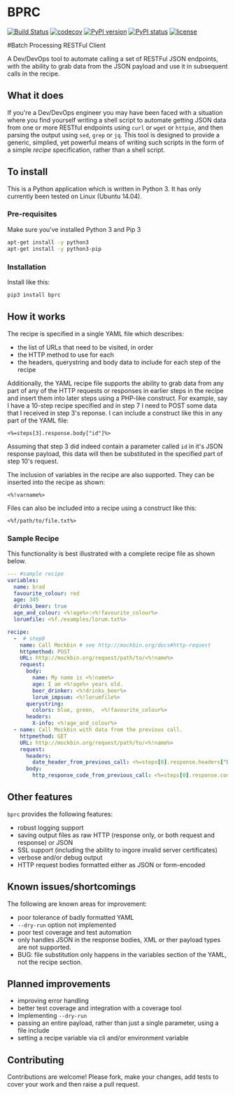 # BPRC 
[![Build Status](https://travis-ci.org/bradwood/BPRC.svg?branch=master)](https://travis-ci.org/bradwood/BPRC)
[![codecov](https://codecov.io/gh/bradwood/BPRC/branch/master/graph/badge.svg)](https://codecov.io/gh/bradwood/BPRC)
[![PyPI version](https://badge.fury.io/py/bprc.svg)](https://badge.fury.io/py/bprc)
[![PyPI status](https://img.shields.io/pypi/status/bprc.svg?maxAge=2592000)](https://pypi.python.org/pypi/bprc)
[![license](https://img.shields.io/github/license/mashape/apistatus.svg?maxAge=2592000)](https://github.com/bradwood/BPRC/blob/master/LICENSE)

#Batch Processing RESTFul Client

A Dev/DevOps tool to automate calling a set of RESTFul JSON endpoints, with the ability to grab data from the JSON payload and use it in subsequent calls in the recipe.

## What it does
If you're a Dev/DevOps engineer you may have been faced with a situation where you find yourself writing a shell script to automate getting JSON data from one or more RESTful endpoints using `curl` or `wget` or `httpie`, and then parsing the output using `sed`, `grep` or `jq`. This tool is designed to provide a generic, simplied, yet powerful means of writing such scripts in the form of a simple _recipe_ specification, rather than a shell script. 

## To install
This is a Python application which is written in Python 3. It has only currently been tested on Linux (Ubuntu 14.04).

### Pre-requisites
Make sure you've installed Python 3 and Pip 3
```bash
apt-get install -y python3
apt-get install -y python3-pip
```

### Installation
Install like this:
```bash
pip3 install bprc
```

## How it works
The recipe is specified in a single YAML file which describes:
 - the list of URLs that need to be visited, in order
 - the HTTP method to use for each
 - the headers, querystring and body data to include for each step of the recipe

Additionally, the YAML recipe file supports the ability to grab data from any part of any of the HTTP requests or responses in earlier steps in the recipe and insert them into later steps using a PHP-like construct. For example, say I have a 10-step recipe specified and in step 7 I need to POST some data that I received in step 3's reponse. I can include a construct like this in any part of the YAML file: 
```
<%=steps[3].response.body["id"]%>
```
Assuming that step 3 did indeed contain a parameter called `id` in it's JSON response payload, this data will then be substituted in the specified part of step 10's request.

The inclusion of variables in the recipe are also supported. They can be inserted into the recipe as shown:
```
<%!varname%>
```
Files can also be included into a recipe using a construct like this:
```
<%f/path/to/file.txt%>
```

### Sample Recipe
This functionality is best illustrated with a complete recipe file as shown below.
```yaml
--- #sample recipe
variables:
  name: brad
  favourite_colour: red
  age: 345
  drinks_beer: true
  age_and_colour: <%!age%>:<%!favourite_colour%>
  lorumfile: <%f./examples/lorum.txt%>

recipe:
  -  # step0
    name: Call Mockbin # see http://mockbin.org/docs#http-request
    httpmethod: POST
    URL: http://mockbin.org/request/path/to/<%!name%>
    request:
      body:
        name: My name is <%!name%>
        age: I am <%!age%> years old.
        beer_drinker: <%!drinks_beer%>
        lorum_impsum: <%!lorumfile%>
      querystring:
        colors: blue, green,  <%!favourite_colour%>
      headers:
        X-info: <%!age_and_colour%>
  - name: Call Mockbin with data from the previous call.
    httpmethod: GET
    URL: http://mockbin.org/request/path/to/<%!name%>
    request:
      headers:
        date_header_from_previous_call: <%=steps[0].response.headers["Date"]%>
      body:
        http_response_code_from_previous_call: <%=steps[0].response.code%>

```
## Other features
`bprc` provides the following features:
 - robust logging support
 - saving output files as raw HTTP (response only, or both request and response) or JSON
 - SSL support (including the ability to ingore invalid server certificates)
 - verbose and/or debug output
 - HTTP request bodies formatted either as JSON or form-encoded 

## Known issues/shortcomings
The following are known areas for improvement:
- poor tolerance of badly formatted YAML
- `--dry-run` option not implemented
- poor test coverage and test automation
- only handles JSON in the response bodies, XML or ther payload types are not supported.
- BUG: file substitution only happens in the variables section of the YAML, not the recipe section. 

## Planned improvements
- improving error handling
- better test coverage and integration with a coverage tool
- Implementing `--dry-run`
- passing an entire payload, rather than just a single parameter, using a file include
- setting a recipe variable via cli and/or environment variable

## Contributing
Contributions are welcome! Please fork, make your changes, add tests to cover your work and then raise a pull request.


